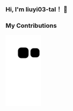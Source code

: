 ### Hi, I'm liuyi03-tal！ 👋

### My Contributions
![](https://raw.githubusercontent.com/liuyi03-tal/liuyi03-tal/main/assets/github-contribution-grid-snake.svg)
